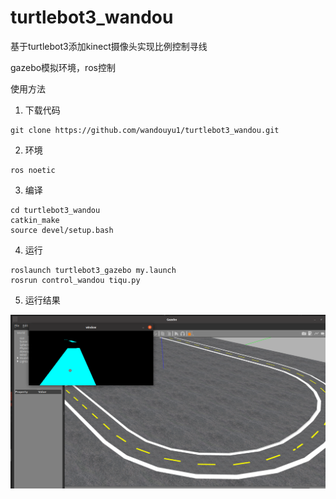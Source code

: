 # turtlebot3_wandou

基于turtlebot3添加kinect摄像头实现比例控制寻线

gazebo模拟环境，ros控制

使用方法

1. 下载代码

```
git clone https://github.com/wandouyu1/turtlebot3_wandou.git
```

2. 环境

```
ros noetic
```

3. 编译

```
cd turtlebot3_wandou
catkin_make
source devel/setup.bash   
```



4. 运行

```
roslaunch turtlebot3_gazebo my.launch
rosrun control_wandou tiqu.py
```

5. 运行结果

![本地路径](结果.png "结果")
    